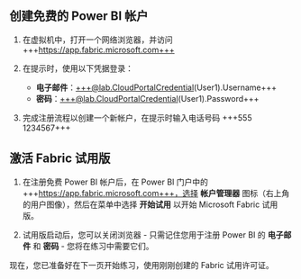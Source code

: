 ## 创建免费的 Power BI 帐户

1. 在虚拟机中，打开一个网络浏览器，并访问 +++https://app.fabric.microsoft.com+++

2. 在提示时，使用以下凭据登录：
    - **电子邮件**：+++@lab.CloudPortalCredential(User1).Username+++
    - **密码**：+++@lab.CloudPortalCredential(User1).Password+++

3. 完成注册流程以创建一个新帐户，在提示时输入电话号码 +++555 1234567+++

## 激活 Fabric 试用版

1. 在注册免费 Power BI 帐户后，在 Power BI 门户中的 +++https://app.fabric.microsoft.com+++，选择 **帐户管理器** 图标（右上角的用户图像），然后在菜单中选择 **开始试用** 以开始 Microsoft Fabric 试用版。

2. 试用版启动后，您可以关闭浏览器 - 只需记住您用于注册 Power BI 的 **电子邮件** 和 **密码** - 您将在练习中需要它们。

现在，您已准备好在下一页开始练习，使用刚刚创建的 Fabric 试用许可证。
